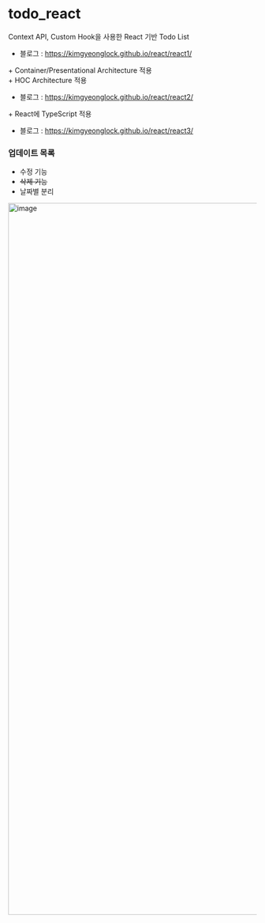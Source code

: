 # todo_react
Context API, Custom Hook을 사용한 React 기반 Todo List    
* 블로그 : <https://kimgyeonglock.github.io/react/react1/>
     
\+ Container/Presentational Architecture 적용     
\+ HOC Architecture 적용   
* 블로그 : <https://kimgyeonglock.github.io/react/react2/>
  
\+ React에 TypeScript 적용   
* 블로그 : <https://kimgyeonglock.github.io/react/react3/>   

### 업데이트 목록
* 수정 기능
* <s>삭제 기능</s>
* 날짜별 분리

<img width="1440" alt="image" src="https://github.com/KimGyeongLock/todo_react/assets/63464299/99eb4315-cb71-4d9b-b211-236dd2cf1353">

